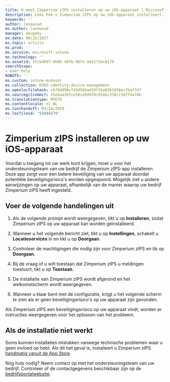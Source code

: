 ```yaml
---
title: U moet Zimperium zIPS installeren op uw iOS-apparaat | Microsoft Docs
description: Lees hoe u Zimperium zIPS op uw iOS-apparaat installeert.
keywords: ''
author: lenewsad
ms.author: lanewsad
manager: dougeby
ms.date: 09/25/2017
ms.topic: article
ms.prod: ''
ms.service: microsoft-intune
ms.technology: ''
ms.assetid: 3fcbd09f-9b96-40fb-96fe-9e5173dc6179
searchScope:
- User help
ROBOTS: ''
ms.custom: intune-enduser
ms.collection: M365-identity-device-management
ms.openlocfilehash: cb70d999cf43d568ad19f2ba83618f6ecfbaf7d7
ms.sourcegitcommit: 25e6aa3bfce58ce8d9f8c054bc338cc3dff4a78b
ms.translationtype: MTE75
ms.contentlocale: nl-NL
ms.lasthandoff: 03/14/2019
ms.locfileid: "55844279"
---
```

# <a name="install-zimperium-zips-on-your-ios-device"></a>Zimperium zIPS installeren op uw iOS-apparaat

Voordat u toegang tot uw werk kunt krijgen, moet u voor het ondersteuningsteam van uw bedrijf de Zimperium zIPS-app installeren. Deze app zorgt voor een betere beveiliging van uw apparaat doordat potentiële beveiligingsrisico's worden opgespoord. Mogelijk ziet u andere aanwijzingen op uw apparaat, afhankelijk van de manier waarop uw bedrijf Zimperium zIPS heeft ingesteld.

## <a name="what-you-need-to-do"></a>Voer de volgende handelingen uit 

1.  Als de volgende prompt wordt weergegeven, tikt u op **Installeren**, zodat Zimperium zIPS op uw apparaat kan worden geïnstalleerd.

2. Wanneer u het volgende bericht ziet, tikt u op **Instellingen**, schakelt u **Locatieservices** in en tikt u op **Doorgaan**.

3. Controleer de machtigingen die nodig zijn voor Zimperium zIPS en tik op **Doorgaan**.

4. Bij de vraag of u wilt toestaan dat Zimperium zIPS u meldingen toestuurt, tikt u op **Toestaan**.

5. De installatie van Zimperium zIPS wordt afgerond en het welkomstscherm wordt weergegeven.

6. Wanneer u klaar bent met de configuratie, krijgt u het volgende scherm te zien als er geen beveiligingsrisico's op uw apparaat zijn gevonden.

Als Zimperium zIPS een beveiligingsrisico op uw apparaat vindt, worden er instructies weergegeven voor het oplossen van het probleem.

## <a name="if-the-installation-doesnt-work"></a>Als de installatie niet werkt

Soms kunnen installaties mislukken vanwege technische problemen waar u geen invloed op hebt. Als dit het geval is, installeert u Zimperium zIPS [handmatig vanuit de App Store](https://itunes.apple.com/app/zimperium-zips/id1030924459).

Nog hulp nodig? Neem contact op met het ondersteuningsteam van uw bedrijf. Controleer of de contactgegevens beschikbaar zijn op de [bedrijfsportalwebsite](https://go.microsoft.com/fwlink/?linkid=2010980).
